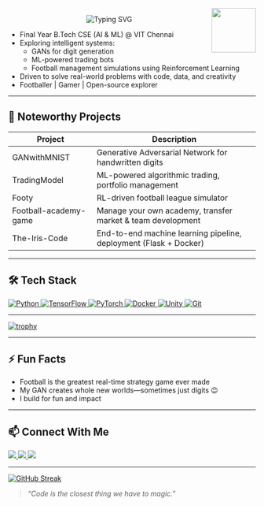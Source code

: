 <img src="https://media.giphy.com/media/SWoSkN6DxTszqIKEqv/giphy.gif" width="90" align="right">

<p align='center'>
  <img src="https://readme-typing-svg.demolab.com?font=Fira+Code&size=28&pause=1200&color=FFA116&center=true&vCenter=true&width=600&lines=Hi%2C+I'm+Kevin+Paul;AI%2FML+enthusiast+%7C+Game+Dev;B.Tech+CSE+(AI%26ML)+@+VIT+Chennai" alt="Typing SVG">
</p>


- Final Year B.Tech CSE (AI & ML) @ VIT Chennai
- Exploring intelligent systems:
  - GANs for digit generation
  - ML-powered trading bots
  - Football management simulations using Reinforcement Learning
- Driven to solve real-world problems with code, data, and creativity
- Footballer | Gamer | Open-source explorer

---

## 🚀 Noteworthy Projects
| Project          | Description                                                             |
|------------------|-------------------------------------------------------------------------|
| GANwithMNIST     | Generative Adversarial Network for handwritten digits                   |
| TradingModel     | ML-powered algorithmic trading, portfolio management                    |
| Footy            | RL-driven football league simulator                                     |
| Football-academy-game | Manage your own academy, transfer market & team development          |
| The-Iris-Code    | End-to-end machine learning pipeline, deployment (Flask + Docker)       |

---

## 🛠️ Tech Stack  
[![Python](https://img.shields.io/badge/Python-3776AB?style=for-the-badge&logo=python&logoColor=white)
![TensorFlow](https://img.shields.io/badge/TensorFlow-FF6F00?style=for-the-badge&logo=tensorflow&logoColor=white)
![PyTorch](https://img.shields.io/badge/PyTorch-EE4C2C?style=for-the-badge&logo=pytorch&logoColor=white)
![Docker](https://img.shields.io/badge/Docker-2496ED?style=for-the-badge&logo=docker&logoColor=white)
![Unity](https://img.shields.io/badge/Unity-000000?style=for-the-badge&logo=unity&logoColor=white)
![Git](https://img.shields.io/badge/Git-F05032?style=for-the-badge&logo=git&logoColor=white)](https://img.shields.io/badge/-Python-3776AB?style=for-the-badge&logo=python&logohttps://img.shields.io/badge/-C%23-239120?style=for-the-badge&logo=c-sharp&logoColorhttps://img.shields.io/badge/-TensorFlow-FF6F00?style=for-the-badge&logo=tensorhttps://img.shields.io/badge/-PyTorch-EE4C2C?style=for-the-badge&logo=pytorch&logohttps://img.shields.io/badge/-Scikit--Learn-F7931E?style=for-the-badge&logo=scikithttps://img.shields.io/badge/-Flask-000000?style=for-the-badge&logo=flask&logoColorhttps://img.shields.io/badge/-Docker-2496ED?style=for-the-badge&logo=docker&logohttps://img.shields.io/badge/-Unity-000000?style=for-the-badge&logo=unity&logoColorhttps://img.shields.io/badge/-Pandas-150458?style=for-the-badge&logo=pandas&logohttps://img.shields.io/badge/-Matplotlib-11557C?style=for-the-badge&logo=matplotlibhttps://img.shields.io/badge/-Seaborn-1A1A1A?style=for-the-badge&logo=seaborn&logohttps://img.shields.io/badge/-Git-F05032?style=for-the-badge&logo=git&logoColorhttps://img.shields.io/badge/-GitHub-181717?style=for-the-badge&logo=github&logo)

---
[![trophy](https://github-profile-trophy.vercel.app/?username=x-Kevin-Paul-x&theme=onedark)](https://github.com/ryo-ma/github-profile-trophy)

---

## ⚡ Fun Facts
- Football is the greatest real-time strategy game ever made
- My GAN creates whole new worlds—sometimes just digits 😉
- I build for fun and impact

---

## 📫 Connect With Me
<a href="https://www.linkedin.com/in/kevin-paul-42801a278/">
  <img src="https://img.shields.io/badge/LinkedIn-blue?logo=linkedin&style=for-the-badge" />
</a>
<a href="https://kevin-paul.netlify.app/">
  <img src="https://img.shields.io/badge/Portfolio-00C896?logo=internet-archive&style=for-the-badge" />
</a>
<a href="mailto:kevinpaul7h@gmail.com">
  <img src="https://img.shields.io/badge/Email-D14836?logo=gmail&style=for-the-badge" />
</a>

---

[![GitHub Streak](https://github-readme-streak-stats.herokuapp.com/?user=x-Kevin-Paul-x)](https://git.io/streak-stats)

> *“Code is the closest thing we have to magic.”*



